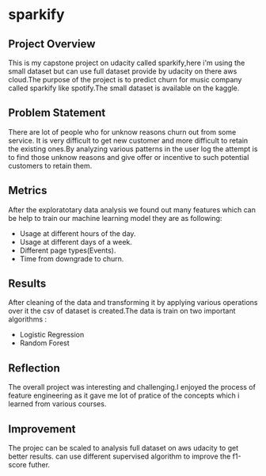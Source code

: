 # sparkify

## Project Overview
This is my capstone project on udacity called sparkify,here i'm using the small dataset but can use full dataset provide by udacity on there aws cloud.The purpose of the project is to predict churn for music company called sparkify like spotify.The small dataset is available on the kaggle.

## Problem Statement
There are lot of people who for unknow reasons churn out from some service. It is very difficult to get new customer and more difficult to retain the existing ones.By analyzing various patterns in the user log the attempt is to find those unknow reasons and give offer or incentive to such potential customers to retain them.

## Metrics
After the exploratotary data analysis we found out many features which can be help to train our machine learning model they are as following:

* Usage at different hours of the day.
* Usage at different days of a week.
* Different page types(Events).
* Time from downgrade to churn.



## Results
After cleaning of the data and transforming it by applying various operations over it the csv of dataset is created.The data is train on two important algorithms :

* Logistic Regression
* Random Forest

## Reflection
The overall project was interesting and challenging.I enjoyed the process of feature engineering as it gave me lot of pratice of the concepts which i learned from various courses.

## Improvement
The projec can be scaled to analysis full dataset on aws udacity to get better results. can use different supervised algorithm to improve the f1-score futher.

